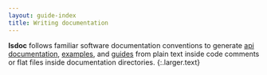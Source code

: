 ```yaml
---
layout: guide-index
title: Writing documentation
---
```


**lsdoc** follows familiar software documentation conventions to generate [api documentation](#/api "toggle the API sidebar"), [examples](#/examples "toggle the Examples sidebar"), and [guides](#/guides "toggle the Guides sidebar") from plain text inside code comments or flat files inside documentation directories.
{:.larger.text}
